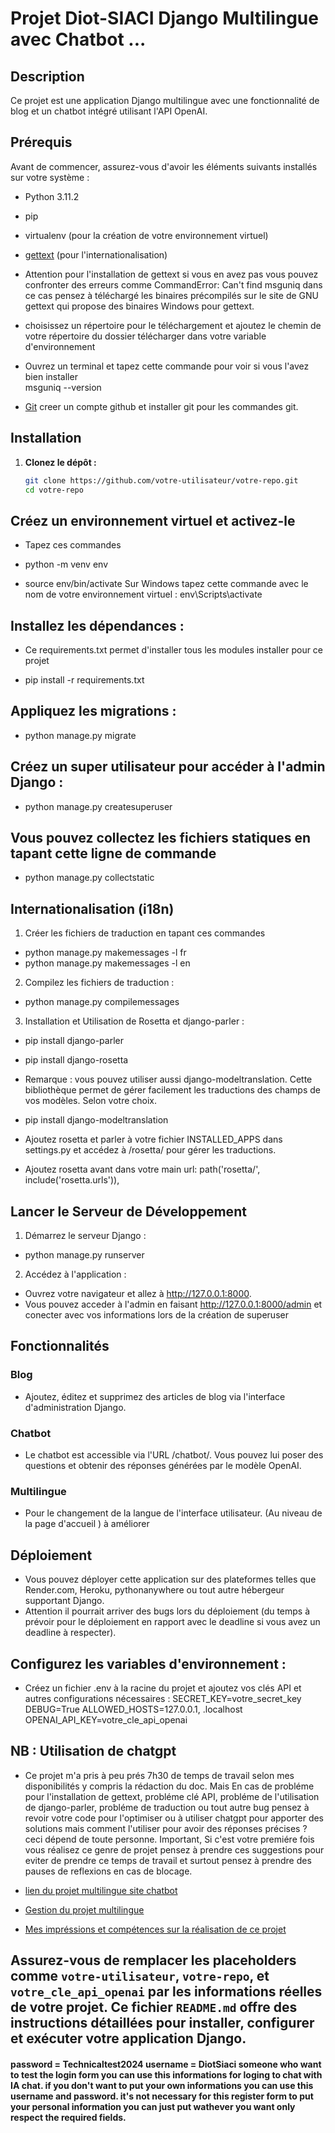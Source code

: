 # Projet Diot-SIACI Django Multilingue avec Chatbot ...

## Description

Ce projet est une application Django multilingue avec une fonctionnalité de blog et un chatbot intégré utilisant l'API OpenAI.

## Prérequis

Avant de commencer, assurez-vous d'avoir les éléments suivants installés sur votre système :

- Python 3.11.2
- pip
- virtualenv  (pour la création de votre environnement virtuel)
- [gettext](https://www.gnu.org/software/gettext/) (pour l'internationalisation)
- Attention pour l'installation de gettext si vous en avez pas vous pouvez confronter des erreurs comme  CommandError: Can't find msguniq dans ce  cas pensez à téléchargé les binaires précompilés  sur le site de GNU gettext qui propose des binaires Windows pour gettext.
- choisissez un répertoire pour le téléchargement et ajoutez le chemin de votre répertoire du dossier télécharger dans votre variable d'environnement
- Ouvrez un terminal et tapez cette commande pour voir si vous l'avez bien installer  
 msguniq --version

- [Git](https://git-scm.com/) creer un compte github et installer git pour les commandes git.

## Installation

1. **Clonez le dépôt :**

   ```bash
   git clone https://github.com/votre-utilisateur/votre-repo.git
   cd votre-repo

## Créez un environnement virtuel et activez-le

- Tapez ces commandes 

- python -m venv env 

- source env/bin/activate Sur Windows tapez cette commande avec le nom de votre environnement      virtuel : env\Scripts\activate


## Installez les dépendances :
- Ce requirements.txt permet d'installer tous les modules installer pour ce projet

- pip install -r requirements.txt


## Appliquez les migrations :
- python manage.py migrate


## Créez un super utilisateur pour accéder à l'admin Django :

- python manage.py createsuperuser

## Vous pouvez collectez les fichiers statiques en tapant cette ligne de commande

- python manage.py collectstatic

## Internationalisation (i18n)
1. Créer les fichiers de traduction en tapant ces commandes 

- python manage.py makemessages -l fr
- python manage.py makemessages -l en

2. Compilez les fichiers de traduction :
- python manage.py compilemessages  

3. Installation et Utilisation de Rosetta et django-parler :

- pip install django-parler
- pip install django-rosetta
- Remarque : vous pouvez utiliser aussi django-modeltranslation. Cette bibliothèque permet de gérer facilement les traductions des champs de vos modèles. Selon votre choix.
- pip install django-modeltranslation

- Ajoutez rosetta et parler à votre fichier INSTALLED_APPS dans settings.py et accédez à /rosetta/ pour gérer les traductions.  
- Ajoutez rosetta avant dans votre main url: path('rosetta/', include('rosetta.urls')),

## Lancer le Serveur de Développement
1. Démarrez le serveur Django :
- python manage.py runserver

2. Accédez à l'application :
- Ouvrez votre navigateur et allez à http://127.0.0.1:8000.
- Vous pouvez acceder à l'admin en faisant http://127.0.0.1:8000/admin et conecter avec vos informations lors de la création de superuser

## Fonctionnalités

### Blog
- Ajoutez, éditez et supprimez des articles de blog via l'interface d'administration Django.

### Chatbot
- Le chatbot est accessible via l'URL /chatbot/. Vous pouvez lui poser des questions et obtenir des réponses générées par le modèle OpenAI.

### Multilingue
- Pour le changement de la langue de l'interface utilisateur. (Au niveau de la page d'accueil ) à améliorer

## Déploiement
- Vous pouvez déployer cette application sur des plateformes telles que Render.com, Heroku, pythonanywhere ou tout autre hébergeur supportant Django.
- Attention il pourrait arriver des bugs lors du déploiement (du temps à prévoir pour le déploiement en rapport avec le deadline si vous avez un deadline à respecter).

## Configurez les variables d'environnement :
- Créez un fichier .env à la racine du projet et ajoutez vos clés API et autres configurations nécessaires :
    SECRET_KEY=votre_secret_key
    DEBUG=True
    ALLOWED_HOSTS=127.0.0.1, .localhost 
    OPENAI_API_KEY=votre_cle_api_openai

## NB : Utilisation de chatgpt
- Ce projet m'a pris à peu prés 7h30 de temps de travail selon mes disponibilités y compris la rédaction du doc. Mais En cas de probléme pour l'installation de gettext, probléme clé API, probléme de l'utilisation de django-parler, probléme de traduction  ou tout autre bug pensez à revoir votre code pour l'optimiser ou à utiliser chatgpt pour apporter des solutions mais comment l'utiliser pour avoir des réponses précises ? ceci dépend de toute personne. Important, Si c'est votre premiére fois vous réalisez ce genre de projet pensez à prendre ces suggestions pour eviter de prendre ce temps de travail et surtout pensez à prendre des pauses de reflexions en cas de blocage.

- [lien du projet multilingue site chatbot](https://diotsiacichatbot.pythonanywhere.com/) 

- [Gestion du projet multilingue](https://trello.com/invite/b/rSJgJD7w/ATTI0bcd425dd6271c0e7ecf9975a82ece73B7F02773/conduite-de-projet-multilingue-diotsiaci)

- [Mes impréssions et compétences sur la réalisation de ce projet](https://docs.google.com/document/d/1wN9vfcqZ-mmyR1NrgX_i5IBHMWMfEsQ-IRiUCxEuGwU/edit#heading=h.uncwpjy325ei)

## Assurez-vous de remplacer les placeholders comme `votre-utilisateur`, `votre-repo`, et `votre_cle_api_openai` par les informations réelles de votre projet. Ce fichier `README.md` offre des instructions détaillées pour installer, configurer et exécuter votre application Django. 

#### password = Technicaltest2024 username = DiotSiaci someone who want to test the login form you can use this informations for loging to chat with IA chat. if you don't want to put your own informations you can use this username and password. it's not necessary for this register form to put your personal information you can just put wathever you want only respect the required fields.


